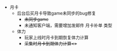 - 月卡
	- 后台后买月卡导致game未同步的bug修复
		- <s>未同步game</s>
		- 未通知客户端，需要增加发邮件  月卡补单  类型
	- 体力
		- 玩家上线时月卡到期恢复体力计算
		- <s>采集时月卡到期体力计算<>